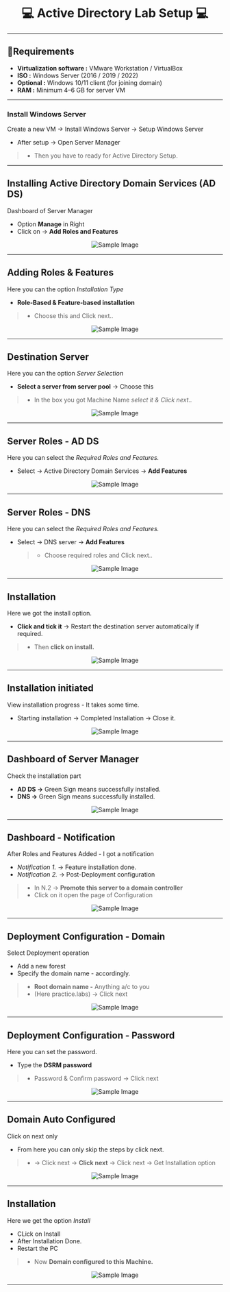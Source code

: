 <h1 align="center"> 💻 Active Directory Lab Setup 💻</h1>

---
## 🧩Requirements
- **Virtualization software :** VMware Workstation / VirtualBox
- **ISO :** Windows Server (2016 / 2019 / 2022)
- **Optional :** Windows 10/11 client (for joining domain)
- **RAM :** Minimum 4–6 GB for server VM

---
### Install Windows Server
Create a new VM → Install Windows Server → Setup Windows Server

- After setup → Open Server Manager
> - Then you have to ready for Active Directory Setup.

---
## Installing Active Directory Domain Services (AD DS)
Dashboard of Server Manager

- Option **Manage** in Right
- Click on → **Add Roles and Features**
  
<div style="text-align: center;"><img src="https://github.com/Nikunj-Sahani/CRTA--Certified_Red_Team_Analyst/blob/main/Study%20Material/Images/AD-1.png" alt="Sample Image"></div>

---
## Adding Roles & Features
Here you can the option *Installation Type*

- **Role-Based & Feature-based installation**
> - Choose this and Click next..

<div style="text-align: center;"><img src="https://github.com/Nikunj-Sahani/CRTA--Certified_Red_Team_Analyst/blob/main/Study%20Material/Images/AD-2.png" alt="Sample Image"></div>

---
## Destination Server
Here you can the option *Server Selection*

- **Select a server from server pool** → Choose this
> - In the box you got Machine Name *select it & Click next..*

<div style="text-align: center;"><img src="https://github.com/Nikunj-Sahani/CRTA--Certified_Red_Team_Analyst/blob/main/Study%20Material/Images/AD-3.png" alt="Sample Image"></div>

---
## Server Roles - AD DS
Here you can select the *Required Roles and Features.*

- Select → Active Directory Domain Services → **Add Features**
  
<div style="text-align: center;"><img src="https://github.com/Nikunj-Sahani/CRTA--Certified_Red_Team_Analyst/blob/main/Study%20Material/Images/AD-4.png" alt="Sample Image"></div>

---
## Server Roles - DNS
Here you can select the *Required Roles and Features.*

- Select → DNS server → **Add Features**
  > - Choose required roles and Click next..
<div style="text-align: center;"><img src="https://github.com/Nikunj-Sahani/CRTA--Certified_Red_Team_Analyst/blob/main/Study%20Material/Images/AD-5.png" alt="Sample Image"></div>

---
## Installation
Here we got the install option.

- **Click and tick it** → Restart the destination server automatically if required.
> - Then **click on install.**
  
<div style="text-align: center;"><img src="https://github.com/Nikunj-Sahani/CRTA--Certified_Red_Team_Analyst/blob/main/Study%20Material/Images/AD-6.png" alt="Sample Image"></div>

---
## Installation initiated
View installation progress - It takes some time.

- Starting installation → Completed Installation → Close it.
  
<div style="text-align: center;"><img src="https://github.com/Nikunj-Sahani/CRTA--Certified_Red_Team_Analyst/blob/main/Study%20Material/Images/AD-7.png" alt="Sample Image"></div>

---
## Dashboard of Server Manager
Check the installation part

- **AD DS →** Green Sign means successfully installed.
- **DNS →** Green Sign means successfully installed.
  
<div style="text-align: center;"><img src="https://github.com/Nikunj-Sahani/CRTA--Certified_Red_Team_Analyst/blob/main/Study%20Material/Images/AD-8.png" alt="Sample Image"></div>

---
## Dashboard - Notification
After Roles and Features Added - I got a notification

- *Notification 1.* → Feature installation done.
- *Notification 2.* → Post-Deployment configuration
> - In N.2 → **Promote this server to a domain controller**
> - Click on it open the page of Configuration

<div style="text-align: center;"><img src="https://github.com/Nikunj-Sahani/CRTA--Certified_Red_Team_Analyst/blob/main/Study%20Material/Images/AD-9.png" alt="Sample Image"></div>

---
## Deployment Configuration - Domain
Select Deployment operation

- Add a new forest
- Specify the domain name - accordingly.
> - **Root domain name -** Anything a/c to you
> - (Here practice.labs) → Click next

<div style="text-align: center;"><img src="https://github.com/Nikunj-Sahani/CRTA--Certified_Red_Team_Analyst/blob/main/Study%20Material/Images/AD-10.png" alt="Sample Image"></div>

---
## Deployment Configuration - Password
Here you can set the password.

- Type the **DSRM password**
> - Password & Confirm password → Click next

<div style="text-align: center;"><img src="https://github.com/Nikunj-Sahani/CRTA--Certified_Red_Team_Analyst/blob/main/Study%20Material/Images/AD-11.png" alt="Sample Image"></div>

---
## Domain Auto Configured
Click on next only

- From here you can only skip the steps by click next.
> - → Click next → **Click next** → Click next → Get Installation option

<div style="text-align: center;"><img src="https://github.com/Nikunj-Sahani/CRTA--Certified_Red_Team_Analyst/blob/main/Study%20Material/Images/AD-12.png" alt="Sample Image"></div>

---
## Installation
Here we get the option *Install*

- CLick on Install
- After Installation Done.
- Restart the PC
> - Now **Domain configured to this Machine.**
  
<div style="text-align: center;"><img src="https://github.com/Nikunj-Sahani/CRTA--Certified_Red_Team_Analyst/blob/main/Study%20Material/Images/AD-15.png" alt="Sample Image"></div>

---
